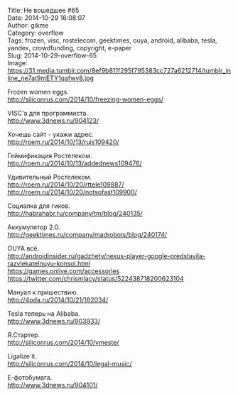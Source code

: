 Title: Не вошедшее #65  
Date: 2014-10-29 16:08:07  
Author: gikme  
Category: overflow  
Tags: frozen, visc, rostelecom, geektimes, ouya, android, alibaba, tesla, yandex, crowdfunding, copyright, e-paper  
Slug: 2014-10-29-overflow-65  
Image: https://31.media.tumblr.com/8ef9b811f295f795383cc727a6212714/tumblr_inline_ne7at9mETY1qafwv8.jpg

Frozen women eggs.  
<http://siliconrus.com/2014/10/freezing-women-eggs/>

VISC'а для программиста.  
<http://www.3dnews.ru/904123/>

Хочешь сайт - укажи адрес.  
<http://roem.ru/2014/10/13/ruis109420/>

Геймификация Ростелеком.  
<http://roem.ru/2014/10/13/addednews109476/>

Удивительный Ростелеком.  
<http://roem.ru/2014/10/20/rttele109887/>  
<http://roem.ru/2014/10/20/notsofast109900/>

Социалка для гиков.  
<http://habrahabr.ru/company/tm/blog/240135/>

Аккумулятор 2.0.  
<http://geektimes.ru/company/madrobots/blog/240174/>

OUYA всё.  
<http://androidinsider.ru/gadzhety/nexus-player-google-predstavila-razvlekatelnuyu-konsol.html>  
<https://games.onlive.com/accessories>  
<https://twitter.com/chrismlacy/status/522438718200623104>

Мануал к пришествию.  
<http://4pda.ru/2014/10/21/182034/>

Tesla теперь на Alibaba.  
<http://www.3dnews.ru/903933/>

Я.Стартер.  
<http://siliconrus.com/2014/10/vmeste/>

Ligalize it.  
<http://siliconrus.com/2014/10/legal-music/>

Е-фотобумага.  
<http://www.3dnews.ru/904101/>

